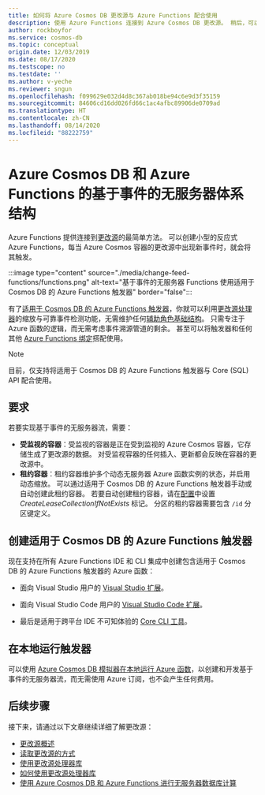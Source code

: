 ```yaml
---
title: 如何将 Azure Cosmos DB 更改源与 Azure Functions 配合使用
description: 使用 Azure Functions 连接到 Azure Cosmos DB 更改源。 稍后，可以创建在发生每个新事件时触发的响应式 Azure Functions。
author: rockboyfor
ms.service: cosmos-db
ms.topic: conceptual
origin.date: 12/03/2019
ms.date: 08/17/2020
ms.testscope: no
ms.testdate: ''
ms.author: v-yeche
ms.reviewer: sngun
ms.openlocfilehash: f099629e032d4d8c367ab018be94c6e9d3f35159
ms.sourcegitcommit: 84606cd16dd026fd66c1ac4afbc89906de0709ad
ms.translationtype: HT
ms.contentlocale: zh-CN
ms.lasthandoff: 08/14/2020
ms.locfileid: "88222759"
---
```

# <a name="serverless-event-based-architectures-with-azure-cosmos-db-and-azure-functions"></a>Azure Cosmos DB 和 Azure Functions 的基于事件的无服务器体系结构

Azure Functions 提供连接到[更改源](change-feed.md)的最简单方法。 可以创建小型的反应式 Azure Functions，每当 Azure Cosmos 容器的更改源中出现新事件时，就会将其触发。

:::image type="content" source="./media/change-feed-functions/functions.png" alt-text="基于事件的无服务器 Functions 使用适用于 Cosmos DB 的 Azure Functions 触发器" border="false":::

有了[适用于 Cosmos DB 的 Azure Functions 触发器](../azure-functions/functions-bindings-cosmosdb-v2-trigger.md)，你就可以利用[更改源处理器](./change-feed-processor.md)的缩放与可靠事件检测功能，无需维护任何[辅助角色基础结构](./change-feed-processor.md)。 只需专注于 Azure 函数的逻辑，而无需考虑事件溯源管道的剩余。 甚至可以将触发器和任何其他 [Azure Functions 绑定](../azure-functions/functions-triggers-bindings.md#supported-bindings)搭配使用。

> [!NOTE]
> 目前，仅支持将适用于 Cosmos DB 的 Azure Functions 触发器与 Core (SQL) API 配合使用。

## <a name="requirements"></a>要求

若要实现基于事件的无服务器流，需要：

* **受监视的容器**：受监视的容器是正在受到监视的 Azure Cosmos 容器，它存储生成了更改源的数据。 对受监视容器的任何插入、更新都会反映在容器的更改源中。
* **租约容器**：租约容器维护多个动态无服务器 Azure 函数实例的状态，并启用动态缩放。 可以通过适用于 Cosmos DB 的 Azure Functions 触发器手动或自动创建此租约容器。 若要自动创建租约容器，请在[配置](../azure-functions/functions-bindings-cosmosdb-v2-trigger.md#configuration)中设置 *CreateLeaseCollectionIfNotExists* 标记。 分区的租约容器需要包含 `/id` 分区键定义。

## <a name="create-your-azure-functions-trigger-for-cosmos-db"></a>创建适用于 Cosmos DB 的 Azure Functions 触发器

现在支持在所有 Azure Functions IDE 和 CLI 集成中创建包含适用于 Cosmos DB 的 Azure Functions 触发器的 Azure 函数：

* 面向 Visual Studio 用户的 [Visual Studio 扩展](../azure-functions/functions-develop-vs.md)。
* 面向 Visual Studio Code 用户的 [Visual Studio Code 扩展](https://docs.microsoft.com/azure/javascript/tutorial-vscode-serverless-node-01)。

    <!--MOONCAKE: CORRECT ON URL https://docs.microsoft.com/azure/javascript/tutorial-vscode-serverless-node-01-->
    
* 最后是适用于跨平台 IDE 不可知体验的 [Core CLI 工具](../azure-functions/functions-run-local.md#create-func)。

## <a name="run-your-trigger-locally"></a>在本地运行触发器

可以使用 [Azure Cosmos DB 模拟器](./local-emulator.md)[在本地运行 Azure 函数](../azure-functions/functions-develop-local.md)，以创建和开发基于事件的无服务器流，而无需使用 Azure 订阅，也不会产生任何费用。

<!--Not Available on If you want to test live scenarios in the cloud, you can Try Cosmos DB for free without any credit card or Azure subscription required.-->
<!--Not Available on [Try Cosmos DB for free](https://www.azure.cn/try/cosmosdb/)-->

## <a name="next-steps"></a>后续步骤

接下来，请通过以下文章继续详细了解更改源：

* [更改源概述](change-feed.md)
* [读取更改源的方式](read-change-feed.md)
* [使用更改源处理器库](change-feed-processor.md)
* [如何使用更改源处理器库](change-feed-processor.md)
* [使用 Azure Cosmos DB 和 Azure Functions 进行无服务器数据库计算](serverless-computing-database.md)

<!-- Update_Description: update meta properties, wording update, update link -->